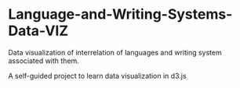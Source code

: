 # Language-and-Writing-Systems-Data-VIZ

Data visualization of interrelation of languages and writing system associated with them.

A self-guided project to learn data visualization in d3.js
